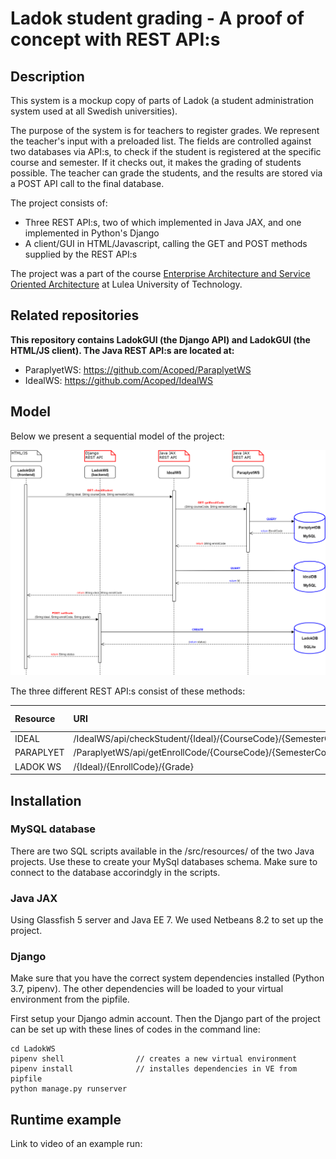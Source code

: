 # Ladok student grading - A proof of concept with REST API:s

## Description

This system is a mockup copy of parts of Ladok (a student administration system used at all Swedish universities). 

The purpose of the system is for teachers to register grades. We represent the teacher's input with a preloaded list. The fields are controlled against two databases via API:s, to check if the student is registered at the specific course and semester. If it checks out, it makes the grading of students possible. The teacher can grade the students, and the results are stored via a POST API call to the final database.

The project consists of:

- Three REST API:s, two of which implemented in Java JAX, and one implemented in Python's Django
- A client/GUI in HTML/Javascript, calling the GET and POST methods supplied by the REST API:s

The project was a part of the course [Enterprise Architecture and Service Oriented Architecture](https://www.ltu.se/edu/course/D00/D0031N/D0031N-Enterprise-Architecture-och-SOA-1.67754) at Lulea University of Technology.

## Related repositories

**This repository contains LadokGUI (the Django API) and LadokGUI (the HTML/JS client). The Java REST API:s are located at:**

- ParaplyetWS: https://github.com/Acoped/ParaplyetWS
- IdealWS: https://github.com/Acoped/IdealWS

## Model

Below we present a sequential model of the project:

![Sequential Model](/docs/Sequential_model.png "Sequential Model")

The three different REST API:s consist of these methods:

| Resource | URI | HTTP method | Method |
| :--- | :--- | :--- | :--- |
| IDEAL | /IdealWS/api/checkStudent/{Ideal}/{CourseCode}/{SemesterCode} | GET | checkStudent |
| PARAPLYET | /ParaplyetWS/api/getEnrollCode/{CourseCode}/{SemesterCode} | GET | getEnrollCode |
| LADOK WS | /{Ideal}/{EnrollCode}/{Grade} | POST | setGrade |

## Installation

### MySQL database

There are two SQL scripts available in the /src/resources/ of the two Java projects. Use these to create your MySql databases schema. Make sure to connect to the database accorindgly in the scripts.

### Java JAX

Using Glassfish 5 server and Java EE 7. We used Netbeans 8.2 to set up the project.

### Django

Make sure that you have the correct system dependencies installed (Python 3.7, pipenv). The other dependencies will be loaded to your virtual environment from the pipfile. 

First setup your Django admin account. Then the Django part of the project can be set up with these lines of codes in the command line:

```console
cd LadokWS
pipenv shell                // creates a new virtual environment
pipenv install              // installes dependencies in VE from pipfile
python manage.py runserver
```

## Runtime example

Link to video of an example run:
